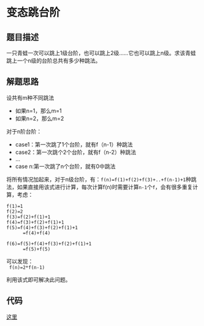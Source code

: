 # 变态跳台阶


## 题目描述
一只青蛙一次可以跳上1级台阶，也可以跳上2级……它也可以跳上n级。求该青蛙跳上一个n级的台阶总共有多少种跳法。

## 解题思路

设共有m种不同跳法

- 如果n=1，那么m=1
- 如果n=2，那么m=2

对于n阶台阶：

- case1：第一次跳了1个台阶，就有f（n-1）种跳法
- case2：第一次跳个2个台阶，就有f（n-2）种跳法
- ...
- case n:第一次跳了n个台阶，就有0中跳法



将所有情况加起来，对于n级台阶，有：`f(n)=f(1)+f(2)+f(3)+..+f(n-1)+1`种跳法，如果直接用该式进行计算，每次计算f(n)时需要计算`n-1`个`f`，会有很多重复计算，考虑：

```
f(1)=1 
f(2)=2 
f(3)=f(2)+f(1)+1
f(4)=f(3)+f(2)+f(1)+1
f(5)=f(4)+f(3)+f(2)+f(1)+1
      =f(4)+f(4)

f(6)=f(5)+f(4)+f(3)+f(2)+f(1)+1
      =f(5)+f(5)

```

可以发现：    
   ` f(n)=2*f(n-1)`

利用该式即可解决此问题。


## 代码

[这里](../Code/8.py)